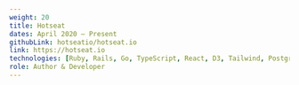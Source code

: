 ```yaml
---
weight: 20
title: Hotseat
dates: April 2020 – Present
githubLink: hotseatio/hotseat.io
link: https://hotseat.io
technologies: [Ruby, Rails, Go, TypeScript, React, D3, Tailwind, Postgres, Elasticsearch]
role: Author & Developer
---
```




